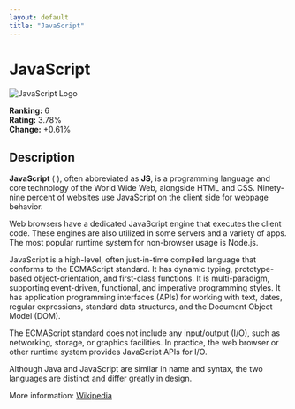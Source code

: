```yaml
---
layout: default
title: "JavaScript"
---
```

# JavaScript

![JavaScript Logo](https://upload.wikimedia.org/wikipedia/commons/thumb/9/99/Unofficial_JavaScript_logo_2.svg/1024px-Unofficial_JavaScript_logo_2.svg.png)

**Ranking:** 6  
**Rating:** 3.78%  
**Change:** +0.61%

## Description

<p class="mw-empty-elt">

</p>

<p><b>JavaScript</b> (<span> <span></span></span>), often abbreviated as <b>JS</b>, is a programming language and core technology of the World Wide Web, alongside HTML and CSS. Ninety-nine percent of websites use JavaScript on the client side for webpage behavior.
</p><p>Web browsers have a dedicated JavaScript engine that executes the client code. These engines are also utilized in some servers and a variety of apps. The most popular runtime system for non-browser usage is Node.js.
</p><p>JavaScript is a high-level, often just-in-time compiled language that conforms to the ECMAScript standard. It has dynamic typing, prototype-based object-orientation, and first-class functions. It is multi-paradigm, supporting event-driven, functional, and imperative programming styles. It has application programming interfaces (APIs) for working with text, dates, regular expressions, standard data structures, and the Document Object Model (DOM).
</p><p>The ECMAScript standard does not include any input/output (I/O), such as networking, storage, or graphics facilities. In practice, the web browser or other runtime system provides JavaScript APIs for I/O.
</p><p>Although Java and JavaScript are similar in name and syntax, the two languages are distinct and differ greatly in design.
</p>

More information: [Wikipedia](https://en.wikipedia.org/wiki/JavaScript)
